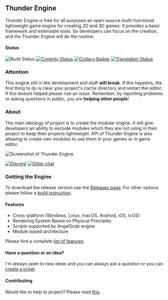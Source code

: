 ## Thunder Engine

Thunder Engine is free for all purposes an open-source multi-functional lightweight game engine for creating 2D and 3D games.
It provides a basic framework and extensible tools.
So developers can focus on the creation, and the Thunder Engine will do the routine.

#### Status

![Build Status](https://github.com/thunder-engine/thunder/actions/workflows/main.yml/badge.svg)
[![Coverity Status](https://img.shields.io/coverity/scan/15068.svg)](https://scan.coverity.com/projects/eprikazchikov-thunder)
[![Codacy Badge](https://app.codacy.com/project/badge/Grade/8874a5f2ddb84eb1bbaebe00f5562c23)](https://www.codacy.com/gh/thunder-engine/thunder/dashboard?utm_source=github.com&amp;utm_medium=referral&amp;utm_content=thunder-engine/thunder&amp;utm_campaign=Badge_Grade)
[![Translation Status](https://hosted.weblate.org/widgets/thunder-engine/-/editor-translation/svg-badge.svg)](https://hosted.weblate.org/engage/thunder-engine/)

### Attention

This engine still in the development and stuff **will break**.
If this happens, the first thing to do is clear your project's cache directory and restart the editor.
If this doesnt helped please rize an issue.
Remember, by reporting problems or asking questions in public, you are **helping other people**!

### About

The main ideology of project is to create the modular engine.
It will give developers an ability to exclude modules which they are not using in their project to keep their projects lightweight.
API of Thunder Engine is also allowing to create own modules to use them in your games or in game editor.

![Screenshot of Thunder Engine](https://raw.githubusercontent.com/thunder-engine/thunder/master/doc/media/ScreenShot01.png)

[![Discord](https://img.shields.io/discord/466924817359175681.svg?logo=discord)](https://discord.gg/k8qsJxnw4Q)
[![Gitter chat](https://badges.gitter.im/Thunder-Engine/gitter.png)](https://gitter.im/Thunder-Engine)

### Getting the Engine

To download the release version use the [Releases page](https://github.com/thunder-engine/thunder/releases).
For other options please follow a [build instruction](https://doc.thunderengine.org/en/latest/basics/source.html).

#### Features

- Cross-platform (Windows, Linux, macOS, Android, iOS, tvOS)
- Rendering System Based on Physical Principles
- Scripts supported by AngelScipt engine
- Module based architecture

Please find a complete [list of features](https://doc.thunderengine.org/en/latest/basics/features.html).

#### Have a question or an idea?

I'm always open to new ideas and you can always ask a question or you can [create a ticket](https://github.com/thunder-engine/thunder/issues/new/choose).

#### Contributing

Would like to help to project? Please read [this](CONTRIBUTING.md).
